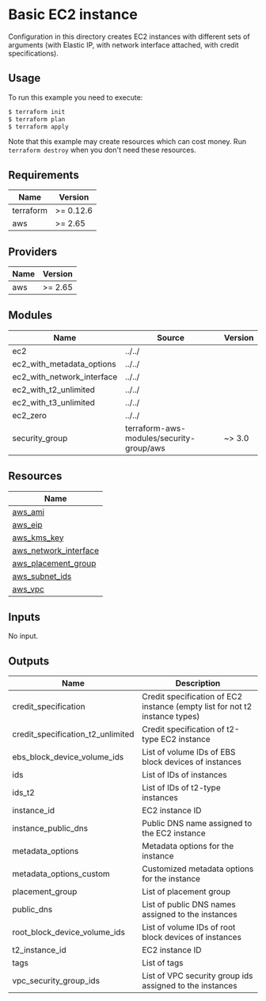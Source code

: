 # Basic EC2 instance

Configuration in this directory creates EC2 instances with different sets of arguments (with Elastic IP, with network interface attached, with credit specifications).

## Usage

To run this example you need to execute:

```bash
$ terraform init
$ terraform plan
$ terraform apply
```

Note that this example may create resources which can cost money. Run `terraform destroy` when you don't need these resources.

<!-- BEGINNING OF PRE-COMMIT-TERRAFORM DOCS HOOK -->
## Requirements

| Name | Version |
|------|---------|
| terraform | >= 0.12.6 |
| aws | >= 2.65 |

## Providers

| Name | Version |
|------|---------|
| aws | >= 2.65 |

## Modules

| Name | Source | Version |
|------|--------|---------|
| ec2 | ../../ |  |
| ec2_with_metadata_options | ../../ |  |
| ec2_with_network_interface | ../../ |  |
| ec2_with_t2_unlimited | ../../ |  |
| ec2_with_t3_unlimited | ../../ |  |
| ec2_zero | ../../ |  |
| security_group | terraform-aws-modules/security-group/aws | ~> 3.0 |

## Resources

| Name |
|------|
| [aws_ami](https://registry.terraform.io/providers/hashicorp/aws/2.65/docs/data-sources/ami) |
| [aws_eip](https://registry.terraform.io/providers/hashicorp/aws/2.65/docs/resources/eip) |
| [aws_kms_key](https://registry.terraform.io/providers/hashicorp/aws/2.65/docs/resources/kms_key) |
| [aws_network_interface](https://registry.terraform.io/providers/hashicorp/aws/2.65/docs/resources/network_interface) |
| [aws_placement_group](https://registry.terraform.io/providers/hashicorp/aws/2.65/docs/resources/placement_group) |
| [aws_subnet_ids](https://registry.terraform.io/providers/hashicorp/aws/2.65/docs/data-sources/subnet_ids) |
| [aws_vpc](https://registry.terraform.io/providers/hashicorp/aws/2.65/docs/data-sources/vpc) |

## Inputs

No input.

## Outputs

| Name | Description |
|------|-------------|
| credit\_specification | Credit specification of EC2 instance (empty list for not t2 instance types) |
| credit\_specification\_t2\_unlimited | Credit specification of t2-type EC2 instance |
| ebs\_block\_device\_volume\_ids | List of volume IDs of EBS block devices of instances |
| ids | List of IDs of instances |
| ids\_t2 | List of IDs of t2-type instances |
| instance\_id | EC2 instance ID |
| instance\_public\_dns | Public DNS name assigned to the EC2 instance |
| metadata\_options | Metadata options for the instance |
| metadata\_options\_custom | Customized metadata options for the instance |
| placement\_group | List of placement group |
| public\_dns | List of public DNS names assigned to the instances |
| root\_block\_device\_volume\_ids | List of volume IDs of root block devices of instances |
| t2\_instance\_id | EC2 instance ID |
| tags | List of tags |
| vpc\_security\_group\_ids | List of VPC security group ids assigned to the instances |
<!-- END OF PRE-COMMIT-TERRAFORM DOCS HOOK -->
